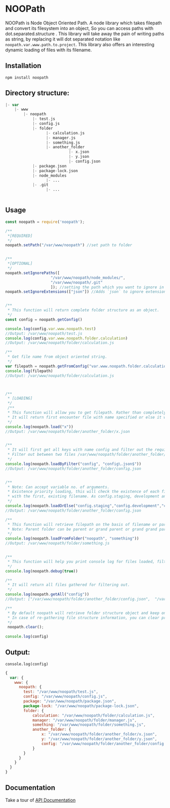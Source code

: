 # NOOPath
NOOPath is Node Object Oriented Path. A node library which takes filepath and convert its filesystem into an object, So you can access paths with dot.separated.structure . This library will take away the pain of writing paths as string, by replacing it will dot separated notation like `noopath.var.www.path.to.project`. This library also offers an interesting dynamic loading of files with its filename.


## Installation
`npm install noopath`

## Directory structure:

```php
|- var
    |- www
        |- noopath
            |- test.js
            |- config.js
            |- folder
                  |- calculation.js
                  |- manager.js
                  |- something.js
                  |- another_folder
                            |- x.json
                            |- y.json
                            |- config.json
            |- package.json
            |- package-lock.json
            |- node_modules
                  |- ...
            |- .git
                  |- ...
            
```

## Usage

```javascript
const noopath = require('noopath');

/**
 *[REQUIRED]
 */
noopath.setPath("/var/www/noopath") //set path to folder


/**
 *[OPTIONAL]
 */
noopath.setIgnorePaths([
                    "/var/www/noopath/node_modules/",
                    "/var/www/noopath/.git"
                    ]); //setting the path which you want to ignore in creation of object
noopath.setIgnoreExtensions(["json"]) //Adds `json` to ignore extensions, `js` is already there.


/**
 * This function will return complete folder structure as an object.
 */
const config = noopath.getConfig()

console.log(config.var.www.noopath.test) 
//Output: /var/www/noopath/test.js
console.log(config.var.www.noopath.folder.calculation) 
//Output: /var/www/noopath/folder/calculation.js

/**
 * Get file name from object oriented string.
 */
var filepath = noopath.getFromConfig("var.www.noopath.folder.calculation")
console.log(filepath)
//Output: /var/www/noopath/folder/calculation.js



/**
 * [LOADING]
 */
 /**
 * This function will allow you to get filepath. Rather than completely relying on the project structure.
 * It will return first encounter file with name specified or else it will return false.
 */
console.log(noopath.load("x")) 
//Output: /var/www/noopath/folder/another_folder/x.json


/**
 * It will first get all keys with name config and filter out the required one.
 * Filter out between two files /var/www/noopath/folder/another_folder/config.json,  /var/www/noopath/config.js
 */
console.log(noopath.loadByFilter("config", "config\.json$")) 
//Output: /var/www/noopath/folder/another_folder/config.json


/**
 * Note: Can accept variable no. of arguments.
 * Existence priority loading, this will check the existence of each file and return, 
 * with the first, existing filename. As config.staging, development and production does not exists it returns with config
 */
console.log(noopath.loadOrElse("config.staging","config.development","config.production","config"))
//Output: /var/www/noopath/folder/another_folder/config.json

/**
 * This function will retrieve filepath on the basis of filename or parent foldername. 
 * Note: Parent folder can be parent or grand parent or grand grand parent or else.
 */
console.log(noopath.loadFromFolder("noopath", "something"))
//Output: /var/www/noopath/folder/something.js


/**
 * This function will help you print console log for files loaded, filtered or retrieved through loading functions.
 */
console.log(noopath.debug(true))

/**
 * It will return all files gathered for filtering out.
 */
console.log(noopath.getAll("config")) 
//Output: ["/var/www/noopath/folder/another_folder/config.json",  "/var/www/nooath/config.js"]

/**
 * By default noopath will retrieve folder structure object and keep on retrieving filepaths using the same object.
 * In case of re-gathering file structure information, you can clear previously obtained object.
 */
 noopath.clear();
 
console.log(config)
```

## Output:

```console.log(config)```
```javascript
{
  var: {
    www: {
      noopath: {
        test: "/var/www/noopath/test.js",
        config: "/var/www/noopath/config.js",
        package: "/var/www/noopath/package.json",
        package-lock: "/var/www/noopath/package-lock.json",
        folder: {
            calculation: "/var/www/noopath/folder/calculation.js",
            manager: "/var/www/noopath/folder/manager.js",
            something: "/var/www/noopath/folder/something.js",
            another_folder: {
                x: "/var/www/noopath/folder/another_folder/x.json",
                y: "/var/www/noopath/folder/another_folder/y.json",
                config: "/var/www/noopath/folder/another_folder/config.json",
            }
        }
      }
    }
  }
}
```
## Documentation

Take a tour of [API Documentation](https://github.com/Sahil-Gulati/NOOPath/wiki/Api-documentation)
